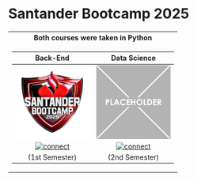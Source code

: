 <h1> Santander Bootcamp 2025 </h1>
<table><tr><th>Both courses were taken in Python</th></tr><tr><td>

| Back-End | Data Science |
| :-: | :-: |
| <img align="center" alt="cc0" src="badges/Santander_Bootcamp_2025.png"  width="150px"/>| <img align="center" alt="cc0" src="badges/placeholder.png"  width="150px"/> |
| <a href="https://github.com/vgomes-p/Santander_Bootcamp_2025/tree/Back-End" target="_blank"><img src="https://img.shields.io/badge/Open-Quick%20Access-red?style=for-the-badge" alt="connect"></a> | <a href="https://github.com/vgomes-p/Santander_Bootcamp_2025/tree/Data-Science" target="_blank"><img src="https://img.shields.io/badge/Open-Quick%20Access-red?style=for-the-badge" alt="connect"></a> |
| (1st Semester) | (2nd Semester) |

</tr></td></tr></table>
